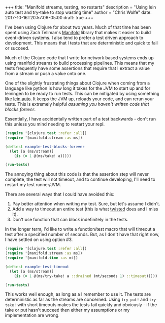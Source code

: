 +++
title: "Manifold streams, testing, no restarts"
description = "Using lein auto test and try-take to stop wasting time"
author = "Chris Wolfe"
date: 2017-10-16T20:57:06-05:00
draft: true
+++

I've been using Clojure for about two years. Much of that time has been spent using Zach Tellman's [Manifold](https://github.com/ztellman/manifold) library that makes it easier to build event-driven systems. I also tend to prefer a test driven approach to development. This means that I tests that are deterministic and quick to fail or succeed.

Much of the Clojure code that I write for network based systems ends up using manifold streams to build processing pipelines. This means that my tests frequently have some assertions that require that I extract a value from a stream or push a value onto one.

One of the slightly frustrating things about Clojure when coming from a language like python is how long it takes for the JVM to start up and for leiningen to be ready to run tests. This can be mitigated by using something like [lein auto](https://github.com/weavejester/lein-auto). It keeps the JVM up, reloads your code, and can rerun your tests. This is extremely helpful _assuming you haven't written code that blocks forever_.

Essentially, I have accidentally written part of a test backwards - don't run this unless you mind needing to restart your repl.

```clj
(require '[clojure.test :refer :all])
(require '[manifold.stream :as ms])

(deftest example-test-blocks-forever
  (let [a (ms/stream)]
    (is (= 1 @(ms/take! a)))))

(run-tests)
```

The annoying thing about this code is that the assertion step will never complete, the test will not timeout, and to continue developing, I'll need to restart my test runner/JVM.

There are several ways that I could have avoided this:

1. Pay better attention when writing my test. Sure, but let's assume I didn't.
2. Add a way to timeout an entire test (this is what [twisted](http://twistedmatrix.com/documents/current/api/twisted.trial.unittest.TestCase.html#timeout) does and I miss it).
3. Don't use function that can block indefinitely in the tests.

In the longer term, I'd like to write a function/test macro that will timeout a test after a specified number of seconds. But, as I don't have that right now, I have settled on using option #3.

```clj
(require '[clojure.test :refer :all])
(require '[manifold.stream :as ms])
(require '[manifold.time :as mt])

(deftest example-test-timeout
  (let [a (ms/stream)]
    (is (= 1 @(ms/try-take! a ::drained (mt/seconds 1) ::timeout)))))

(run-tests)
```

This works well enough, as long as a I remember to use it. The tests are deterministic as far as the streams are concerned. Using `try-put!` and `try-take!` with short timeouts makes the tests fail quickly and obviously - if the take or put hasn't succeed then either my assumptions or my implementation are wrong.
